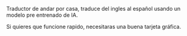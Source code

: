 Traductor de andar por casa, traduce del ingles al español usando un modelo pre entrenado de IA.

Si quieres que funcione rapido, necesitaras una buena tarjeta gráfica.
